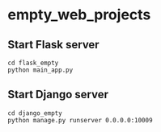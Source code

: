 # empty_web_projects

Start Flask server
------------------

```
cd flask_empty
python main_app.py
```


Start Django server
------------------

```
cd django_empty
python manage.py runserver 0.0.0.0:10009
```
